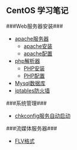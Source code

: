 ## CentOS 学习笔记 ##
###Web服务器安装###

- [apache服务器](apache.md)
	- [apache安装](apache.md)
	- [apache配置](apache.md)  
- [php解析器](php.md)
	- [PHP安装]()
	- [PHP配置]()
- [Mysql数据库](mysql.md)
- [iptables防火墙](iptables.md)

###系统管理###

- [chkconfig服务自动启动](chkconfig.md)


###流媒体服务器###

- [FLV格式](flvFormat.md)